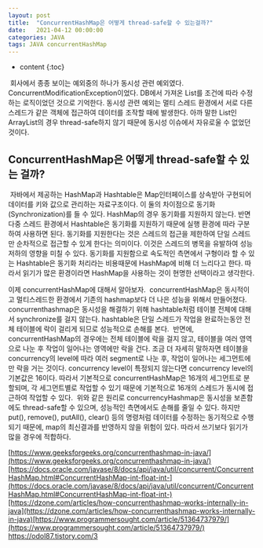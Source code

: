 ```yaml
---
layout: post
title:  "ConcurrentHashMap은 어떻게 thread-safe할 수 있는걸까?"
date:   2021-04-12 00:00:00
categories: JAVA
tags: JAVA concurrentHashMap
---
```

* content
{:toc}

&nbsp;회사에서 종종 보이는 예외중의 하나가 동시성 관련 예외였다. ConcurrentModificationException이었다. DB에서 가져온 List를 조건에 따라 수정하는 로직이었던 것으로 기억한다. 동시성 관련 예외는 멀티 스레드 환경에서 서로 다른 스레드가 같은 객체에 접근하여 데이터를 조작할 때에 발생한다. 아까 말한 List인 ArrayList의 경우 thread-safe하지 않기 때문에 동시성 이슈에서 자유로울 수 없었던 것이다.

## ConcurrentHashMap은 어떻게 thread-safe할 수 있는 걸까? 
&nbsp;자바에서 제공하는 HashMap과 Hashtable은 Map인터페이스를 상속받아 구현되어 데이터를 키와 값으로 관리하는 자료구조이다.
이 둘의 차이점으로 동기화(Synchronization)를 들 수 있다. HashMap의 경우 동기화를 지원하지 않는다.
반면 다중 스레드 환경에서 Hashtable은 동기화를 지원하기 때문에 실행 환경에 따라 구분하여 사용하면 된다. 동기화를 지원한다는 것은 스레드의 접근을 제한하여 단일 스레드만 순차적으로 접근할 수 있게 한다는 의미이다. 이것은 스레드의 병목을 유발하여 성능저하의 영향을 미칠 수 있다. 
동기화를 지원함으로 속도적인 측면에서 구형이라 할 수 있는 Hashtable은 동기화 처리라는 비용때문에 HashMap에 비해 더 느리다고 한다.
따라서 읽기가 많은 환경이라면 HashMap을 사용하는 것이 현명한 선택이라고 생각한다. 

이제 concurrentHashMap에 대해서 알아보자. 
&nbsp;concurrentHashMap은 동시적이고 멀티스레드한 환경에서 기존의 hashmap보다 더 나은 성능을 위해서 만들어졌다. concurrenthashmap은 동시성을 해결하기 위해 hashtable처럼 테이블 전체에 대해서 synchronize를 걸지 않는다. hashtable은 단일 스레드가 작업을 완료하는동안 전체 테이블에 락이 걸리게 되므로 성능적으로 손해를 본다.
&nbsp;반면에, concurrentHashMap의 경우에는 전체 테이블에 락을 걸지 않고, 테이블을 여러 영역으로 나눈 후 작업이 일어나는 영역에만 락을 건다. 조금 더 자세히 말하자면 테이블을 concurrency의 level에 따라 여러 segment로 나눈 후, 작업이 일어나는 세그먼트에만 락을 거는 것이다. concurrency level이 특정되지 않는다면 concurrency level의 기본값은 16이다. 따라서 기본적으로 concurrentHashMap은 16개의 세그먼트로 분할되며, 각 세그먼트별로 작업할 수 있기 때문에 기본적으로 16개의 스레드가 동시에 접근하여 작업할 수 있다. 
&nbsp;위와 같은 원리로 concurrencyHashmap은 동시성을 보존함에도 thread-safe할 수 있으며, 성능적인 측면에서도 손해를 줄일 수 있다. 
하지만 put(), remove(), putAll(), clear() 등의 명령처럼 데이터를 수정하는 동기적으로 수행되기 때문에, map의 최신결과를 반영하지 않을 위험이 있다. 따라서 쓰기보다 읽기가 많을 경우에 적합하다.


[https://www.geeksforgeeks.org/concurrenthashmap-in-java/](https://www.geeksforgeeks.org/concurrenthashmap-in-java/)[https://docs.oracle.com/javase/8/docs/api/java/util/concurrent/ConcurrentHashMap.html#ConcurrentHashMap-int-float-int-](https://docs.oracle.com/javase/8/docs/api/java/util/concurrent/ConcurrentHashMap.html#ConcurrentHashMap-int-float-int-)[https://dzone.com/articles/how-concurrenthashmap-works-internally-in-java](https://dzone.com/articles/how-concurrenthashmap-works-internally-in-java)[https://www.programmersought.com/article/51364737979/](https://www.programmersought.com/article/51364737979/)
https://odol87.tistory.com/3

